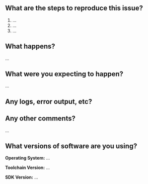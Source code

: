 <!-- Thanks for reporting an issue! Please make sure you click the link above to view the issue guidelines, then fill out the blanks below. -->

What are the steps to reproduce this issue?
-------------------------------------------
1. …
2. …
3. …

What happens?
-------------
…

What were you expecting to happen?
----------------------------------
…

Any logs, error output, etc?
----------------------------
<!-- If it’s long, please paste to https://gist.github.com/ and insert the link here. -->


Any other comments?
-------------------
…

What versions of software are you using?
----------------------------------------
**Operating System:** …

**Toolchain Version:** …

**SDK Version:** …
